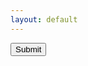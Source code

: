 ```yaml
---
layout: default
---
```


<form action="mailto:email@gmail.com"method="post"enctype="text/plain">
    <input class="btn" type="submit" value="Submit">
</form>

